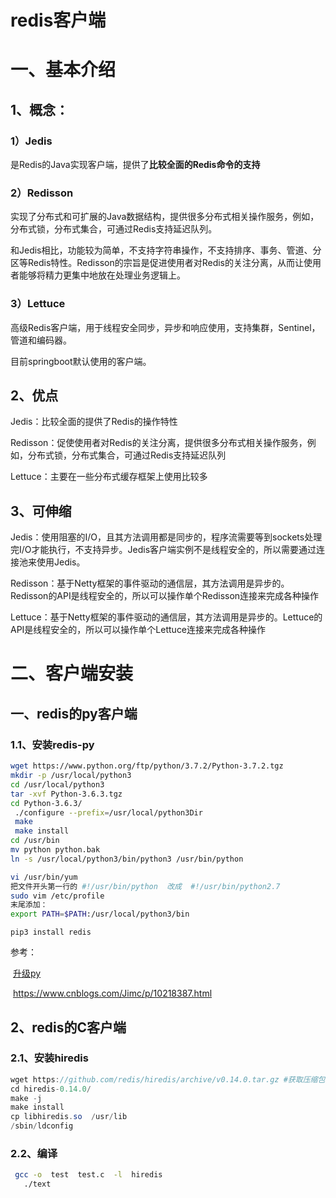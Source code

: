 # redis客户端

# 一、基本介绍

## 1、概念：

### 1）Jedis

是Redis的Java实现客户端，提供了**比较全面的Redis命令的支持**

### 2）Redisson

实现了分布式和可扩展的Java数据结构，提供很多分布式相关操作服务，例如，分布式锁，分布式集合，可通过Redis支持延迟队列。

和Jedis相比，功能较为简单，不支持字符串操作，不支持排序、事务、管道、分区等Redis特性。Redisson的宗旨是促进使用者对Redis的关注分离，从而让使用者能够将精力更集中地放在处理业务逻辑上。

### 3）Lettuce

高级Redis客户端，用于线程安全同步，异步和响应使用，支持集群，Sentinel，管道和编码器。

目前springboot默认使用的客户端。



## 2、优点

Jedis：比较全面的提供了Redis的操作特性

Redisson：促使使用者对Redis的关注分离，提供很多分布式相关操作服务，例如，分布式锁，分布式集合，可通过Redis支持延迟队列

Lettuce：主要在一些分布式缓存框架上使用比较多



## 3、可伸缩

Jedis：使用阻塞的I/O，且其方法调用都是同步的，程序流需要等到sockets处理完I/O才能执行，不支持异步。Jedis客户端实例不是线程安全的，所以需要通过连接池来使用Jedis。

Redisson：基于Netty框架的事件驱动的通信层，其方法调用是异步的。Redisson的API是线程安全的，所以可以操作单个Redisson连接来完成各种操作

Lettuce：基于Netty框架的事件驱动的通信层，其方法调用是异步的。Lettuce的API是线程安全的，所以可以操作单个Lettuce连接来完成各种操作











# 二、客户端安装

## 一、redis的py客户端

### 1.1、安装redis-py

```bash
wget https://www.python.org/ftp/python/3.7.2/Python-3.7.2.tgz
mkdir -p /usr/local/python3
cd /usr/local/python3
tar -xvf Python-3.6.3.tgz 
cd Python-3.6.3/
 ./configure --prefix=/usr/local/python3Dir
 make
 make install
cd /usr/bin
mv python python.bak
ln -s /usr/local/python3/bin/python3 /usr/bin/python

vi /usr/bin/yum
把文件开头第一行的 #!/usr/bin/python  改成  #!/usr/bin/python2.7
sudo vim /etc/profile
末尾添加：
export PATH=$PATH:/usr/local/python3/bin
```



```
pip3 install redis
```

参考：

​		[升级py](https://blog.csdn.net/weixin_41798704/article/details/88238222)

​		https://www.cnblogs.com/Jimc/p/10218387.html





## 2、redis的C客户端

### 2.1、安装hiredis

```java
wget https://github.com/redis/hiredis/archive/v0.14.0.tar.gz #获取压缩包
cd hiredis-0.14.0/
make -j
make install
cp libhiredis.so  /usr/lib 
/sbin/ldconfig
```

### 2.2、编译

```bash
 gcc -o  test  test.c  -l  hiredis
   ./text
```

